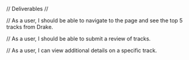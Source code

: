 // Deliverables //

// As a user, I should be able to navigate to the page and see the top 5 tracks from Drake.

// As a user, I should be able to submit a review of tracks.

// As a user, I can view additional details on a specific track.


